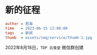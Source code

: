 # 新的征程

```ini
author = 若海
time   = 2023-06-15 12:00:00
tags   = 新闻
thumb  = assets/img/service/thumb-1.jpg
```

2022年8月18日，`TDP 云食堂` 微信群创建

